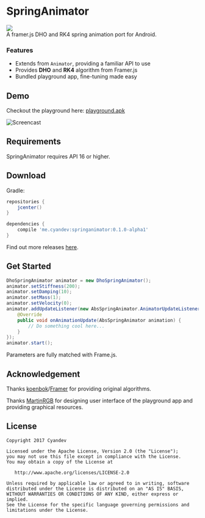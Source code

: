 # SpringAnimator
[![](https://travis-ci.org/unixzii/android-SpringAnimator.svg?branch=master)](https://travis-ci.org/unixzii/android-SpringAnimator)
<br/>A framer.js DHO and RK4 spring animation port for Android.

### Features
* Extends from `Animator`, providing a familiar API to use
* Provides **DHO** and **RK4** algorithm from Framer.js
* Bundled playground app, fine-tuning made easy

## Demo
Checkout the playground here: [playground.apk](https://github.com/unixzii/android-SpringAnimator/releases/download/0.1.0-alpha1/playground.apk)

![Screencast](https://github.com/unixzii/android-SpringAnimator/blob/master/art/screencast.gif?raw=true)

## Requirements
SpringAnimator requires API 16 or higher.

## Download
Gradle:
```groovy
repositories {
    jcenter()
}

dependencies {
    compile 'me.cyandev:springanimator:0.1.0-alpha1'
}
```

Find out more releases [here](https://github.com/unixzii/android-SpringAnimator/releases). 

## Get Started
```java
DhoSpringAnimator animator = new DhoSpringAnimator();
animator.setStiffness(200);
animator.setDamping(10);
animator.setMass(1);
animator.setVelocity(0);
animator.addUpdateListener(new AbsSpringAnimator.AnimatorUpdateListener() {
    @Override
    public void onAnimationUpdate(AbsSpringAnimator animation) {
        // Do something cool here...
    }
});
animator.start();
```

Parameters are fully matched with Frame.js.

## Acknowledgement
Thanks [koenbok](https://github.com/koenbok)/[Framer](https://github.com/koenbok/Framer) for providing original algorithms.

Thanks [MartinRGB](https://github.com/MartinRGB) for designing user interface of the playground app and providing graphical resources.

## License
```
Copyright 2017 Cyandev

Licensed under the Apache License, Version 2.0 (the "License");
you may not use this file except in compliance with the License.
You may obtain a copy of the License at

   http://www.apache.org/licenses/LICENSE-2.0

Unless required by applicable law or agreed to in writing, software
distributed under the License is distributed on an "AS IS" BASIS,
WITHOUT WARRANTIES OR CONDITIONS OF ANY KIND, either express or implied.
See the License for the specific language governing permissions and
limitations under the License.
```
